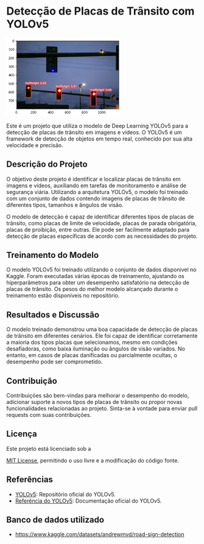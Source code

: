 # Detecção de Placas de Trânsito com YOLOv5
<img src="results/baixados (1).png" alt="Descrição da imagem" width="300">


Este é um projeto que utiliza o modelo de Deep Learning YOLOv5 para a detecção de placas de trânsito em imagens e vídeos. O YOLOv5 é um framework de detecção de objetos em tempo real, conhecido por sua alta velocidade e precisão.

## Descrição do Projeto

O objetivo deste projeto é identificar e localizar placas de trânsito em imagens e vídeos, auxiliando em tarefas de monitoramento e análise de segurança viária. Utilizando a arquitetura YOLOv5, o modelo foi treinado com um conjunto de dados contendo imagens de placas de trânsito de diferentes tipos, tamanhos e ângulos de visão.

O modelo de detecção é capaz de identificar diferentes tipos de placas de trânsito, como placas de limite de velocidade, placas de parada obrigatória, placas de proibição, entre outras. Ele pode ser facilmente adaptado para detecção de placas específicas de acordo com as necessidades do projeto.


## Treinamento do Modelo

O modelo YOLOv5 foi treinado utilizando o conjunto de dados disponivel no Kaggle. Foram executadas várias épocas de treinamento, ajustando os hiperparâmetros para obter um desempenho satisfatório na detecção de placas de trânsito. Os pesos do melhor modelo alcançado durante o treinamento estão disponíveis no repositório.

## Resultados e Discussão

O modelo treinado demonstrou uma boa capacidade de detecção de placas de trânsito em diferentes cenários. Ele foi capaz de identificar corretamente a maioria dos tipos placas que selecionamos, mesmo em condições desafiadoras, como baixa iluminação ou ângulos de visão variados. No entanto, em casos de placas danificadas ou parcialmente ocultas, o desempenho pode ser comprometido.

## Contribuição

Contribuições são bem-vindas para melhorar o desempenho do modelo, adicionar suporte a novos tipos de placas de trânsito ou propor novas funcionalidades relacionadas ao projeto. Sinta-se à vontade para enviar pull requests com suas contribuições.

## Licença

Este projeto está licenciado sob a

 [MIT License](LICENSE), permitindo o uso livre e a modificação do código fonte.

## Referências

- [YOLOv5](https://github.com/ultralytics/yolov5): Repositório oficial do YOLOv5.
- [Referência do YOLOv5](https://docs.ultralytics.com/yolov5/): Documentação oficial do YOLOv5.


## Banco de dados utilizado

- https://www.kaggle.com/datasets/andrewmvd/road-sign-detection
